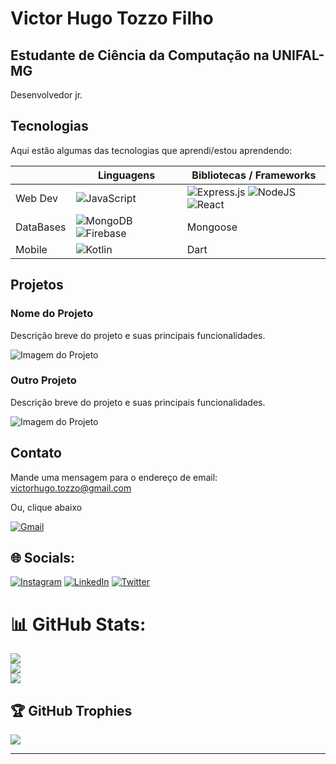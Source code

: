 # Victor Hugo Tozzo Filho

## Estudante de Ciência da Computação na UNIFAL-MG 

Desenvolvedor jr.

## Tecnologias

Aqui estão algumas das tecnologias que aprendi/estou aprendendo:

|| Linguagens  | Bibliotecas / Frameworks |
|------------| ------------|--------------------------|
|Web Dev| ![JavaScript](https://img.shields.io/badge/javascript-%23323330.svg?style=for-the-badge&logo=javascript&logoColor=%23F7DF1E)  | ![Express.js](https://img.shields.io/badge/express.js-%23404d59.svg?style=for-the-badge&logo=express&logoColor=%2361DAFB) ![NodeJS](https://img.shields.io/badge/node.js-6DA55F?style=for-the-badge&logo=node.js&logoColor=white) ![React](https://img.shields.io/badge/react-%2320232a.svg?style=for-the-badge&logo=react&logoColor=%2361DAFB)|![CSS3](https://img.shields.io/badge/css3-%231572B6.svg?style=for-the-badge&logo=css3&logoColor=white)    | ![Bootstrap](https://img.shields.io/badge/bootstrap-%23563D7C.svg?style=for-the-badge&logo=bootstrap&logoColor=white)              |
|DataBases| ![MongoDB](https://img.shields.io/badge/MongoDB-%234ea94b.svg?style=for-the-badge&logo=mongodb&logoColor=white) ![Firebase](https://img.shields.io/badge/firebase-%23039BE5.svg?style=for-the-badge&logo=firebase)    | Mongoose                 |
|Mobile| ![Kotlin](https://img.shields.io/badge/kotlin-%230095D5.svg?style=for-the-badge&logo=kotlin&logoColor=white)  | Dart  |

## Projetos

### Nome do Projeto

Descrição breve do projeto e suas principais funcionalidades.

![Imagem do Projeto](./imagens/imagem_projeto.png)

### Outro Projeto

Descrição breve do projeto e suas principais funcionalidades.

![Imagem do Projeto](./imagens/imagem_projeto.png)

## Contato

Mande uma mensagem para o endereço de email: victorhugo.tozzo@gmail.com

Ou, clique abaixo

[![Gmail](https://img.shields.io/badge/Gmail-D14836?style=for-the-badge&logo=gmail&logoColor=white)](mailto:victorhugo.tozzo@gmail.com)

## 🌐 Socials:
[![Instagram](https://img.shields.io/badge/Instagram-%23E4405F.svg?logo=Instagram&logoColor=white)](https://instagram.com/torugo_tozzo) [![LinkedIn](https://img.shields.io/badge/LinkedIn-%230077B5.svg?logo=linkedin&logoColor=white)](https://linkedin.com/in/victor-hugo-tozzo-filho) [![Twitter](https://img.shields.io/badge/Twitter-%231DA1F2.svg?logo=Twitter&logoColor=white)](https://twitter.com/Tozzzim) 

# 📊 GitHub Stats:
![](https://github-readme-stats.vercel.app/api?username=Torugo-Tozzo&theme=dark&hide_border=false&include_all_commits=false&count_private=false)<br/>
![](https://github-readme-streak-stats.herokuapp.com/?user=Torugo-Tozzo&theme=dark&hide_border=false)<br/>
![](https://github-readme-stats.vercel.app/api/top-langs/?username=Torugo-Tozzo&theme=dark&hide_border=false&include_all_commits=false&count_private=false&layout=compact)

## 🏆 GitHub Trophies
![](https://github-profile-trophy.vercel.app/?username=Torugo-Tozzo&theme=radical&no-frame=false&no-bg=true&margin-w=4)

---
